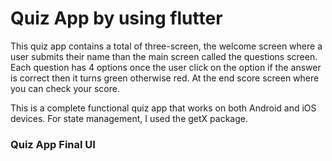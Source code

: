 # Quiz App by using flutter



This quiz app contains a total of three-screen, the welcome screen where a user submits their name than the main screen called the questions screen. Each question has 4 options once the user click on the option if the answer is correct then it turns green otherwise red. At the end score screen where you can check your score.

This is a complete functional quiz app that works on both Android and iOS devices. For state management, I used the getX package.

### Quiz App Final UI


